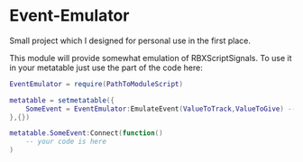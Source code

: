 # Event-Emulator
Small project which I designed for personal use in the first place.

This module will provide somewhat emulation of RBXScriptSignals. 
To use it in your metatable just use the part of the code here:
```lua
EventEmulator = require(PathToModuleScript)

metatable = setmetatable({
    SomeEvent = EventEmulator:EmulateEvent(ValueToTrack,ValueToGive) -- if ValueToGive is nil then it won't give any argument for the function
},{})

metatable.SomeEvent:Connect(function()
    -- your code is here
)
```
